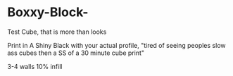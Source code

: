 # Boxxy-Block-
Test Cube, that is more than looks
 
Print in A Shiny Black with your actual profile, "tired of seeing peoples slow ass cubes then a SS of a 30 minute cube print"

3-4 walls     10% infill 
